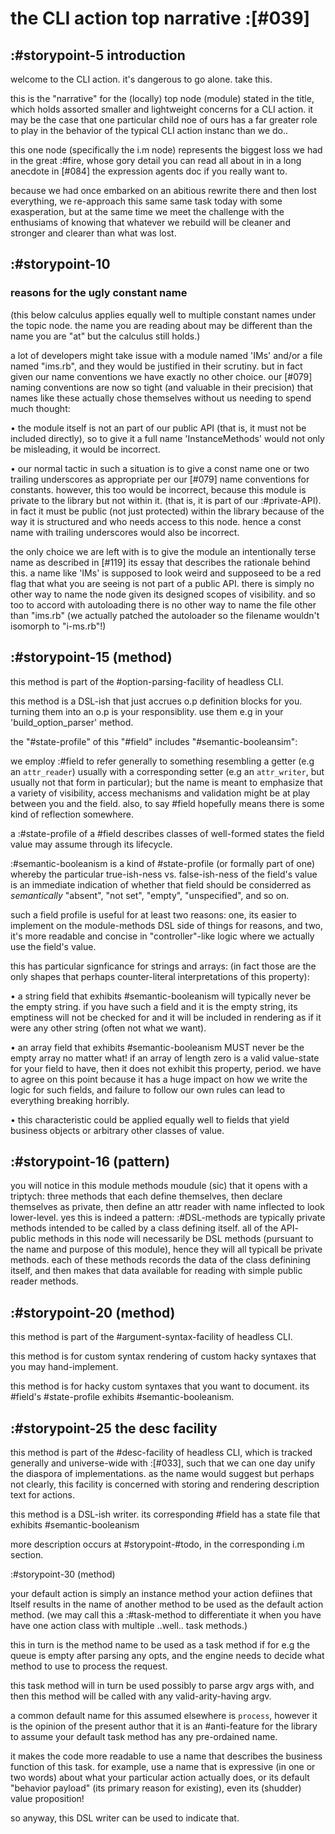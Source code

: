 # the CLI action top narrative :[#039]

## :#storypoint-5 introduction

welcome to the CLI action. it's dangerous to go alone. take this.

this is the "narrative" for the (locally) top node (module) stated in the
title, which holds assorted smaller and lightweight concerns for a CLI action.
it may be the case that one particular child noe of ours has a far greater
role to play in the behavior of the typical CLI action instanc than we do..

this one node (specifically the i.m node) represents the biggest loss we
had in the great :#fire, whose gory detail you can read all about in
in a long anecdote in [#084] the expression agents doc if you really want to.

because we had once embarked on an abitious rewrite there and then lost
everything, we re-approach this same same task today with some exasperation,
but at the same time we meet the challenge with the enthusiams of knowing
that whatever we rebuild will be cleaner and stronger and clearer than what
was lost.



## :#storypoint-10

### reasons for the ugly constant name

(this below calculus applies equally well to multiple constant names under
the topic node. the name you are reading about may be different than the name
you are "at" but the calculus still holds.)

a lot of developers might take issue with a module named 'IMs' and/or a
file named "ims.rb", and they would be justified in their scrutiny. but in
fact given our name conventions we have exactly no other choice. our [#079]
naming conventions are now so tight (and valuable in their precision) that
names like these actually chose themselves without us needing to spend much
thought:

• the module itself is not an part of our public API (that is, it must not
  be included directly), so to give it a full name 'InstanceMethods' would
  not only be misleading, it would be incorrect.

• our normal tactic in such a situation is to give a const name one or two
  trailing underscores as appropriate per our [#079] name conventions for
  constants. however, this too would be incorrect, because this module
  is private to the library but not within it. (that is, it is part of our
  :#private-API). in fact it must be public (not just protected) within the
  library because of the way it is structured and who needs access to this
  node. hence a const name with trailing underscores would also be incorrect.

the only choice we are left with is to give the module an intentionally terse
name as described in [#119] its essay that describes the rationale behind
this. a name like 'IMs' is supposed to look weird and supposeed to be a red
flag that what you are seeing is not part of a public API. there is simply no
other way to name the node given its designed scopes of visibility. and so too
to accord with autoloading there is no other way to name the file other than
"ims.rb" (we actually patched the autoloader so the filename wouldn't isomorph
to "i-ms.rb"!)



## :#storypoint-15 (method)

this method is part of the #option-parsing-facility of headless CLI.

this method is a DSL-ish that just accrues o.p definition blocks for you.
turning them into an o.p is your responsiblity. use them e.g in your
'build_option_parser' method.

the "#state-profile" of this "#field" includes "#semantic-booleansim":

we employ :#field to refer generally to something resembling a getter (e.g an
`attr_reader`) usually with a corresponding setter (e.g an `attr_writer`, but
usually not that form in particular); but the name is meant to emphasize
that a variety of visibility, access mechanisms and validation might be
at play between you and the field. also, to say #field hopefully means there
is some kind of reflection somewhere.

a :#state-profile of a #field describes classes of well-formed states the
field value may assume through its lifecycle.

:#semantic-booleanism is a kind of #state-profile (or formally part of
one) whereby the particular true-ish-ness vs. false-ish-ness of the field's
value is an immediate indication of whether that field should be considerred
as *semantically* "absent", "not set", "empty", "unspecified", and so on.

such a field profile is useful for at least two reasons: one, its easier to
implement on the module-methods DSL side of things for reasons, and two, it's
more readable and concise in "controller"-like logic where we actually use
the field's value.

this has particular signficance for strings and arrays: (in fact those are
the only shapes that perhaps counter-literal interpretations of this
property):

• a string field that exhibits #semantic-booleanism will typically never be
  the empty string. if you have such a field and it is the empty string, its
  emptiness will not be checked for and it will be included in rendering as
  if it were any other string (often not what we want).

• an array field that exhibits #semantic-booleanism MUST never be the empty
  array no matter what! if an array of length zero is a valid value-state for
  your field to have, then it does not exhibit this property, period. we have
  to agree on this point because it has a huge impact on how we write the
  logic for such fields, and failure to follow our own rules can lead to
  everything breaking horribly.

• this characteristic could be applied equally well to fields that yield
  business objects or arbitrary other classes of value.



## :#storypoint-16 (pattern)

you will notice in this module methods moudule (sic) that it opens with
a triptych: three methods that each define themselves, then declare themselves
as private, then define an attr reader with name inflected to look
lower-level. yes this is indeed a pattern: :#DSL-methods are typically private
methods intended to be called by a class defining itself. all of the API-
public methods in this node will necessarily be DSL methods (pursuant to the
name and purpose of this module), hence they will all typicall be private
methods. each of these methods records the data of the class definining
itself, and then makes that data available for reading with simple public
reader methods.



## :#storypoint-20 (method)

this method is part of the #argument-syntax-facility of headless CLI.

this method is for custom syntax rendering of custom hacky syntaxes that
you may hand-implement.

this method is for hacky custom syntaxes that you want to document.
its #field's #state-profile exhibits #semantic-booleanism.



## :#storypoint-25 the desc facility

this method is part of the #desc-facility of headless CLI, which is tracked
generally and universe-wide with :[#033], such that we can one day unify the
diaspora of implementations. as the name would suggest but perhaps not
clearly, this facility is concerned with storing and rendering description
text for actions.

this method is a DSL-ish writer. its corresponding #field has a state file
that exhibits #semantic-booleanism

more description occurs at #storypoint-#todo, in the corresponding i.m section.



:#storypoint-30 (method)

your default action is simply an instance method your action defiines that
ltself results in the name of another method to be used as the default action
method. (we may call this a :#task-method to differentiate it when you have
have one action class with multiple ..well.. task methods.)

this in turn is the method name to be used as a task method if for e.g the
queue is empty after parsing any opts, and the engine needs to decide what
method to use to process the request.

this task method will in turn be used possibly to parse argv args with, and
then this method will be called with any valid-arity-having argv.

a common default name for this assumed elsewhere is `process`, however it is
the opinion of the present author that it is an #anti-feature for the library
to assume your default task method has any pre-ordained name.

it makes the code more readable to use a name that describes the business
function of this task. for example, use a name that is expressive (in one or
two words) about what your particular action actually does, or its default
"behavior payload" (its primary reason for existing), even its (shudder)
value proposition!

so anyway, this DSL writer can be used to indicate that.
